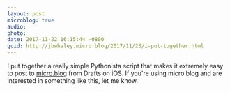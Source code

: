 ```yaml
---
layout: post
microblog: true
audio: 
photo: 
date: 2017-11-22 16:15:44 -0800
guid: http://jbwhaley.micro.blog/2017/11/23/i-put-together.html
---
```

I put together a really simple Pythonista script that makes it extremely easy to post to [micro.blog](https://micro.blog) from Drafts on iOS. If you're using micro.blog and are interested in something like this, let me know.
